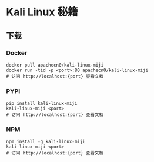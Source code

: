 # Kali Linux 秘籍

## 下载

### Docker

```
docker pull apachecn0/kali-linux-miji
docker run -tid -p <port>:80 apachecn0/kali-linux-miji
# 访问 http://localhost:{port} 查看文档
```

### PYPI

```
pip install kali-linux-miji
kali-linux-miji <port>
# 访问 http://localhost:{port} 查看文档
```

### NPM

```
npm install -g kali-linux-miji
kali-linux-miji <port>
# 访问 http://localhost:{port} 查看文档
```